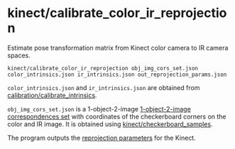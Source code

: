 # kinect/calibrate\_color\_ir\_reprojection

Estimate pose transformation matrix from Kinect color camera to IR camera spaces.

    kinect/calibrate_color_ir_reprojection obj_img_cors_set.json color_intrinsics.json ir_intrinsics.json out_reprojection_params.json
        
`color_intrinsics.json` and `ir_intrinsics.json` are obtained from [calibration/calibrate\_intrinsics](../calibration/calibrate_intrinsics.html).

`obj_img_cors_set.json` is a 1-object-2-image [1-object-2-image correspondences set](../../data/obj_img_cors.html) with coordinates of the checkerboard corners on the color and IR image. It is obtained using [kinect/checkerboard\_samples](checkerboard_samples.html).

The program outputs the [reprojection parameters](../../data/reprojection.html) for the Kinect.
